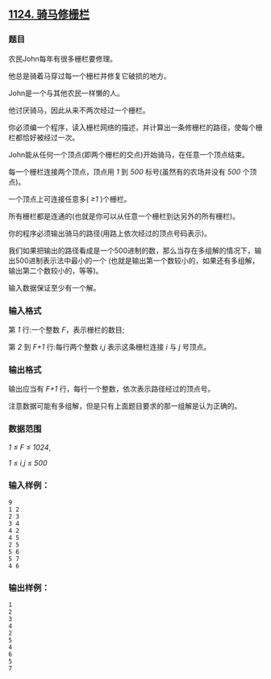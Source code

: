 ## [1124. 骑马修栅栏](https://www.acwing.com/problem/content/1126/)

### 题目

农民John每年有很多栅栏要修理。

他总是骑着马穿过每一个栅栏并修复它破损的地方。

John是一个与其他农民一样懒的人。

他讨厌骑马，因此从来不两次经过一个栅栏。

你必须编一个程序，读入栅栏网络的描述，并计算出一条修栅栏的路径，使每个栅栏都恰好被经过一次。

John能从任何一个顶点(即两个栅栏的交点)开始骑马，在任意一个顶点结束。

每一个栅栏连接两个顶点，顶点用 *1* 到 *500* 标号(虽然有的农场并没有 *500* 个顶点)。

一个顶点上可连接任意多( *≥1* )个栅栏。

所有栅栏都是连通的(也就是你可以从任意一个栅栏到达另外的所有栅栏)。

你的程序必须输出骑马的路径(用路上依次经过的顶点号码表示)。

我们如果把输出的路径看成是一个500进制的数，那么当存在多组解的情况下，输出500进制表示法中最小的一个 (也就是输出第一个数较小的，如果还有多组解，输出第二个数较小的，等等)。

输入数据保证至少有一个解。

### 输入格式

第 *1* 行:一个整数 *F*，表示栅栏的数目;

第 *2* 到 *F+1* 行:每行两个整数 *i,j* 表示这条栅栏连接 *i* 与 *j* 号顶点。

### 输出格式

输出应当有 *F+1* 行，每行一个整数，依次表示路径经过的顶点号。

注意数据可能有多组解，但是只有上面题目要求的那一组解是认为正确的。

### 数据范围

*1 ≤ F ≤ 1024*,

*1 ≤ i,j ≤ 500*

### 输入样例：

```
9
1 2
2 3
3 4
4 2
4 5
2 5
5 6
5 7
4 6
```

### 输出样例：

```
1
2
3
4
2
5
4
6
5
7
```
